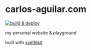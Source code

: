 # carlos-aguilar.com

[![build & deploy](https://github.com/wh0am1-dev/wh0am1-dev.github.io/actions/workflows/deploy.yml/badge.svg)](https://carlos-aguilar.com)

my personal website & playground

built with [sveltekit](https://kit.svelte.dev)
